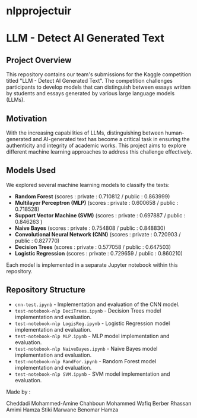# nlpprojectuir

# LLM - Detect AI Generated Text

## Project Overview
This repository contains our team's submissions for the Kaggle competition titled "LLM - Detect AI Generated Text". The competition challenges participants to develop models that can distinguish between essays written by students and essays generated by various large language models (LLMs).

## Motivation
With the increasing capabilities of LLMs, distinguishing between human-generated and AI-generated text has become a critical task in ensuring the authenticity and integrity of academic works. This project aims to explore different machine learning approaches to address this challenge effectively.

## Models Used
We explored several machine learning models to classify the texts:
- **Random Forest** (scores : private : 0.710812  / public : 0.863999)
- **Multilayer Perceptron (MLP)** (scores : private : 0.600658 / public : 0.718528)
- **Support Vector Machine (SVM)** (scores : private : 0.697887 / public : 0.846263 )
- **Naive Bayes** (scores : private : 0.754808 / public : 0.848830)
- **Convolutional Neural Network (CNN)** (scores : private : 0.720903 / public : 0.827770)
- **Decision Trees** (scores : private : 0.577058 / public : 0.647503)
- **Logistic Regression** (scores : private : 0.729659 / public : 0.860210)

Each model is implemented in a separate Jupyter notebook within this repository.

## Repository Structure
- `cnn-test.ipynb` - Implementation and evaluation of the CNN model.
- `test-notebook-nlp DeciTrees.ipynb` - Decision Trees model implementation and evaluation.
- `test-notebook-nlp LogisReg.ipynb` - Logistic Regression model implementation and evaluation.
- `test-notebook-nlp MLP.ipynb` - MLP model implementation and evaluation.
- `test-notebook-nlp NaiveBayes.ipynb` - Naive Bayes model implementation and evaluation.
- `test-notebook-nlp RandFor.ipynb` - Random Forest model implementation and evaluation.
- `test-notebook-nlp SVM.ipynb` - SVM model implementation and evaluation.

Made by :

Cheddadi Mohammed-Amine
Chahboun Mohammed Wafiq
Berber Rhassan
Amimi Hamza
Stiki Marwane
Benomar Hamza
